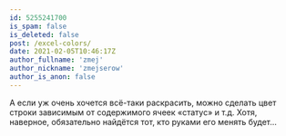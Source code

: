 ```yaml
---
id: 5255241700
is_spam: false
is_deleted: false
post: /excel-colors/
date: 2021-02-05T10:46:17Z
author_fullname: 'zmej'
author_nickname: 'zmejserow'
author_is_anon: false
---
```


<p>А если уж очень хочется всё-таки раскрасить, можно сделать цвет строки зависимым от содержимого ячеек «статус» и т.д. Хотя, наверное, обязательно найдётся тот, кто руками его менять будет...</p>
